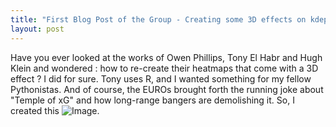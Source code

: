 ```yaml
---
title: "First Blog Post of the Group - Creating some 3D effects on kdeplots."
layout: post
---
```


Have you ever looked at the works of Owen Phillips, Tony El Habr and Hugh Klein and wondered : how to re-create their heatmaps that come with a 3D effect ? I did for sure. Tony uses R, and I wanted something for my fellow Pythonistas. And of course, the EUROs brought forth the running joke about "Temple of xG" and how long-range bangers are demolishing it. So, I created this ![Image](https://Friends-of-Scraping.github.io/images/Example1.png).


